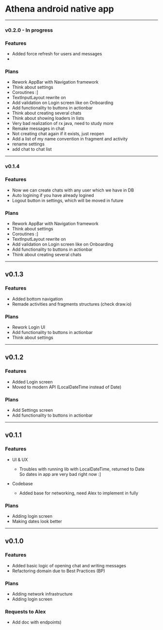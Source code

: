 # Athena android native app

---

### v0.2.0 - In progress

### Features

* Added force refresh for users and messages
* 

### Plans

* Rework AppBar with Navigation framework
* Think about settings
* Coroutines :]
* TextInputLayout rewrite on
* Add validation on Login screen like on Onboarding
* Add functionality to buttons in actionbar
* Think about creating several chats
* Think about showing loaders in lists
* Very bad realization of rx java, need to study more
* Remake messages in chat
* Not creating chat again if it exists, just reopen
* Add a list of my name convention in fragment and activity
* rename settings
* add chat to chat list

---

### v0.1.4

### Features

* Now we can create chats with any user which we have in DB
* Auto logining if you have already logined
* Logout button in settings, which will be moved in future

### Plans

* Rework AppBar with Navigation framework
* Think about settings
* Coroutines :]
* TextInputLayout rewrite on
* Add validation on Login screen like on Onboarding
* Add functionality to buttons in actionbar
* Think about creating several chats

---

## v0.1.3

### Features

* Added bottom navigation
* Remade activities and fragments structures (check draw.io)

### Plans

* Rework Login UI
* Add functionality to buttons in actionbar
* Think about settings


---

## v0.1.2

### Features

* Added Login screen
* Moved to modern API (LocalDateTime instead of Date)

### Plans

* Add Settings screen
* Add functionality to buttons in actionbar

---

## v0.1.1

### Features

* UI & UX
    * Troubles with running lib with LocalDateTime, returned to Date <br>
      So dates in app are very bad right now :]

* Codebase
    * Added base for networking, need Alex to implement in fully

### Plans

* Adding login screen
* Making dates look better

---

## v0.1.0

### Features

* Added basic logic of opening chat and writing messages
* Refactoring domain due to Best Practices (BP)

### Plans

* Adding network infrastructure
* Adding login screen

### Requests to Alex

* Add doc with endpoints)